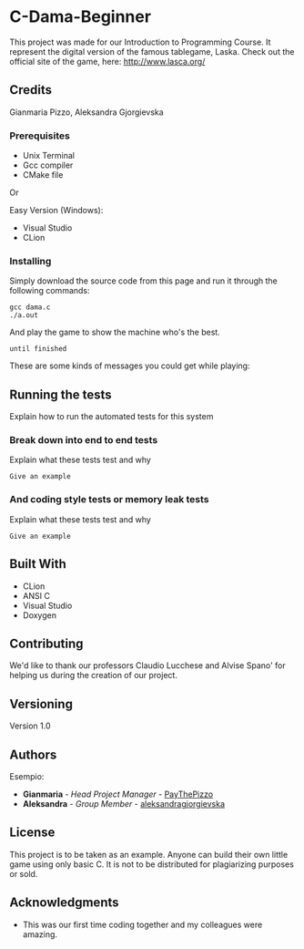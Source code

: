 # C-Dama-Beginner

This project was made for our Introduction to Programming Course. It represent the digital version of the famous tablegame, Laska.
Check out the official site of the game, here: http://www.lasca.org/


## Credits
Gianmaria Pizzo, Aleksandra Gjorgievska


### Prerequisites

- Unix Terminal
- Gcc compiler
- CMake file

Or

Easy Version (Windows):
- Visual Studio
- CLion

### Installing
Simply download the source code from this page and run it through the following commands:

```
gcc dama.c 
./a.out
```

And play the game to show the machine who's the best.

```
until finished
```

These are some kinds of messages you could get while playing:

## Running the tests

Explain how to run the automated tests for this system

### Break down into end to end tests

Explain what these tests test and why

```
Give an example
```

### And coding style tests or memory leak tests

Explain what these tests test and why

```
Give an example
```


## Built With

* CLion
* ANSI C
* Visual Studio
* Doxygen


## Contributing

We'd like to thank our professors Claudio Lucchese and Alvise Spano' for helping us during the creation of our project.


## Versioning

Version 1.0


## Authors

Esempio:
* **Gianmaria** - *Head Project Manager* - [PayThePizzo](https://github.com/PayThePizzo)
* **Aleksandra** - *Group Member* - [aleksandragjorgievska](https://github.com/aleksandragjorgievska)


## License

This project is to be taken as an example. 
Anyone can build their own little game using only basic C.
It is not to be distributed for plagiarizing purposes or sold.


## Acknowledgments

* This was our first time coding together and my colleagues were amazing.
